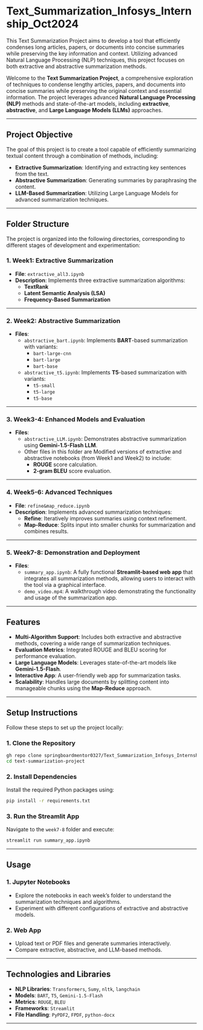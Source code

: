 # Text_Summarization_Infosys_Internship_Oct2024
This Text Summarization Project aims to develop a tool that efficiently condenses long articles, papers, or documents into concise summaries while preserving the key information and context. Utilizing advanced Natural Language Processing (NLP) techniques, this project focuses on both extractive and abstractive summarization methods.

Welcome to the **Text Summarization Project**, a comprehensive exploration of techniques to condense lengthy articles, papers, and documents into concise summaries while preserving the original context and essential information. The project leverages advanced **Natural Language Processing (NLP)** methods and state-of-the-art models, including **extractive**, **abstractive**, and **Large Language Models (LLMs)** approaches.

---

## **Project Objective**
The goal of this project is to create a tool capable of efficiently summarizing textual content through a combination of methods, including:
- **Extractive Summarization**: Identifying and extracting key sentences from the text.
- **Abstractive Summarization**: Generating summaries by paraphrasing the content.
- **LLM-Based Summarization**: Utilizing Large Language Models for advanced summarization techniques.

---

## **Folder Structure**
The project is organized into the following directories, corresponding to different stages of development and experimentation:

### **1. Week1: Extractive Summarization**
- **File**: `extractive_all3.ipynb`
- **Description**: Implements three extractive summarization algorithms:
  - **TextRank**
  - **Latent Semantic Analysis (LSA)**
  - **Frequency-Based Summarization**

---

### **2. Week2: Abstractive Summarization**
- **Files**:
  - `abstractive_bart.ipynb`: Implements **BART**-based summarization with variants:
    - `bart-large-cnn`
    - `bart-large`
    - `bart-base`
  - `abstractive_t5.ipynb`: Implements **T5**-based summarization with variants:
    - `t5-small`
    - `t5-large`
    - `t5-base`

---

### **3. Week3-4: Enhanced Models and Evaluation**
- **Files**:
  - `abstractive_LLM.ipynb`: Demonstrates abstractive summarization using **Gemini-1.5-Flash LLM**.
  - Other files in this folder are Modified versions of extractive and abstractive notebooks (from Week1 and Week2) to include:
    - **ROUGE** score calculation.
    - **2-gram BLEU** score evaluation.

---

### **4. Week5-6: Advanced Techniques**
- **File**: `refine&map_reduce.ipynb`
- **Description**: Implements advanced summarization techniques:
  - **Refine**: Iteratively improves summaries using context refinement.
  - **Map-Reduce**: Splits input into smaller chunks for summarization and combines results.

---

### **5. Week7-8: Demonstration and Deployment**
- **Files**:
  - `summary_app.ipynb`: A fully functional **Streamlit-based web app** that integrates all summarization methods, allowing users to interact with the tool via a graphical interface.
  - `demo_video.mp4`: A walkthrough video demonstrating the functionality and usage of the summarization app.

---

## **Features**
- **Multi-Algorithm Support**: Includes both extractive and abstractive methods, covering a wide range of summarization techniques.
- **Evaluation Metrics**: Integrated ROUGE and BLEU scoring for performance evaluation.
- **Large Language Models**: Leverages state-of-the-art models like **Gemini-1.5-Flash**.
- **Interactive App**: A user-friendly web app for summarization tasks.
- **Scalability**: Handles large documents by splitting content into manageable chunks using the **Map-Reduce** approach.

---

## **Setup Instructions**
Follow these steps to set up the project locally:

### **1. Clone the Repository**
```bash
gh repo clone springboardmentor0327/Text_Summarization_Infosys_Internship_Oct2024
cd text-summarization-project
```

### **2. Install Dependencies**
Install the required Python packages using:
```bash
pip install -r requirements.txt
```

### **3. Run the Streamlit App**
Navigate to the `week7-8` folder and execute:
```bash
streamlit run summary_app.ipynb
```

---

## **Usage**
### **1. Jupyter Notebooks**
- Explore the notebooks in each week’s folder to understand the summarization techniques and algorithms.
- Experiment with different configurations of extractive and abstractive models.

### **2. Web App**
- Upload text or PDF files and generate summaries interactively.
- Compare extractive, abstractive, and LLM-based methods.

---

## **Technologies and Libraries**
- **NLP Libraries**: `Transformers`, `Sumy`, `nltk`, `langchain`
- **Models**: `BART`, `T5`, `Gemini-1.5-Flash`
- **Metrics**: `ROUGE`, `BLEU`
- **Frameworks**: `Streamlit`
- **File Handling**: `PyPDF2`, `FPDF`, `python-docx`

---



